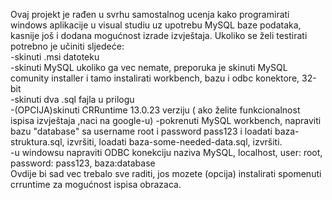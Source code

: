 Ovaj projekt je rađen u svrhu samostalnog ucenja kako programirati windows aplikacije u visual studiu uz upotrebu MySQL baze podataka, kasnije još i dodana mogućnost izrade izvještaja.
Ukoliko se želi testirati potrebno je učiniti sljedeće:<br>
-skinuti .msi datoteku<br>
-skinuti MySQL ukoliko ga vec nemate, preporuka je skinuti MySQL comunity installer i tamo instalirati workbench, bazu i odbc konektore, 32-bit<br>
-skinuti dva .sql fajla u prilogu<br>
-(OPCIJA)skinuti CRRuntime 13.0.23 verziju ( ako želite funkcionalnost ispisa izvještaja ,naci na google-u)
-pokrenuti MySQL workbench, napraviti bazu "database" sa username root i password pass123 i loadati baza-struktura.sql, izvršiti, loadati baza-some-needed-data.sql, izvršiti.
<br>-u windowsu napraviti ODBC konekciju naziva MySQL, localhost, user: root, password: pass123, baza:database<br>
Ovdije bi sad vec trebalo sve raditi, jos mozete (opcija) instalirati spomenuti crruntime za mogućnost ispisa obrazaca.
